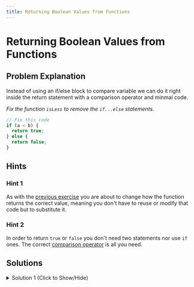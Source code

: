 ```yaml
---
title: Returning Boolean Values from Functions
---
```

# Returning Boolean Values from Functions

## Problem Explanation

Instead of using an if/else block to compare variable we can do it right inside the return statement with a comparison operator and minmal code.

_Fix the function `isLess` to remove the `if...else` statements._
```js
// Fix this code
if (a < b) {
  return true;
} else {
  return false;
}
```
## Hints

### Hint 1
As with the [previous exercise](https://learn.freecodecamp.org/javascript-algorithms-and-data-structures/basic-javascript/replacing-if-else-chains-with-switch) you are about to change how the function returns the correct value, meaning you don't have to reuse or modify that code but to substitute it.

### Hint 2
In order to return `true` or `false` you don't need two statements nor use `if` ones. The correct [comparison operator](https://developer.mozilla.org/en-US/docs/Web/JavaScript/Reference/Operators/Comparison_Operators) is all you need.

## Solutions

<details><summary>Solution 1 (Click to Show/Hide)</summary>

```javascript
function isLess(a, b) {
  // Fix this code
  return a <= b;
}
// Change these values to test
isLess(10, 15);
```

#### Relevant Links
- ["Less than or equal operator (<=)" - *MDN JavaScript Reference*](https://developer.mozilla.org/en-US/docs/Web/JavaScript/Reference/Operators/Comparison_Operators#Less_than_or_equal_operator_(%3C))
</details>
